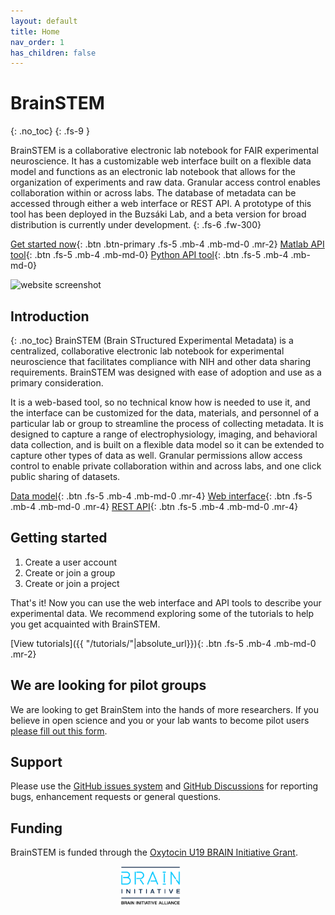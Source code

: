 ```yaml
---
layout: default
title: Home
nav_order: 1
has_children: false
---
```

# BrainSTEM
{: .no_toc}
{: .fs-9 }

BrainSTEM is a collaborative electronic lab notebook for FAIR experimental neuroscience. It has a customizable web interface built on a flexible data model and functions as an electronic lab notebook that allows for the organization of experiments and raw data. Granular access control enables collaboration within or across labs. The database of metadata can be accessed through either a web interface or REST API. A prototype of this tool has been deployed in the Buzsáki Lab, and a beta version for broad distribution is currently under development.
{: .fs-6 .fw-300}

[Get started now](#getting-started){: .btn .btn-primary .fs-5 .mb-4 .mb-md-0 .mr-2} [Matlab API tool](https://github.com/petersenpeter/brainstem_matlab_api_tools){: .btn .fs-5 .mb-4 .mb-md-0} [Python API tool](https://github.com/petersenpeter/brainstem_python_api_tools){: .btn .fs-5 .mb-4 .mb-md-0}

![website screenshot](/assets/images/website_screenshot.jpg)

## Introduction
{: .no_toc}
BrainSTEM (Brain STructured Experimental Metadata) is a centralized, collaborative electronic lab notebook for experimental neuroscience that facilitates compliance with NIH and other data sharing requirements. BrainSTEM was designed with ease of adoption and use as a primary consideration.

It is a web-based tool, so no technical know how is needed to use it, and the interface can be customized for the data, materials, and personnel of a particular lab or group to streamline the process of collecting metadata. It is designed to capture a range of electrophysiology, imaging, and behavioral data collection, and is built on a flexible data model so it can be extended to capture other types of data as well. Granular permissions allow access control to enable private collaboration within and across labs, and one click public sharing of datasets.

[Data model]({{"/datamodel/"|absolute_url}}){: .btn .fs-5 .mb-4 .mb-md-0 .mr-4} [Web interface]({{"/pipeline/"|absolute_url}}){: .btn .fs-5 .mb-4 .mb-md-0 .mr-4} [REST API]({{"/webinterface/"|absolute_url}}){: .btn .fs-5 .mb-4 .mb-md-0 .mr-4}

## Getting started
1. Create a user account
2. Create or join a group
3. Create or join a project

That's it! Now you can use the web interface and API tools to describe your experimental data. We recommend exploring some of the tutorials to help you get acquainted with BrainSTEM.

[View tutorials]({{ "/tutorials/"|absolute_url}}){: .btn .fs-5 .mb-4 .mb-md-0 .mr-2}

## We are looking for pilot groups
We are looking to get BrainStem into the hands of more researchers. If you believe in open science and you or your lab wants to become pilot users [please fill out this form](https://docs.google.com/forms/d/e/1FAIpQLSctFj4ek5Ib-1FQoi9KeGzCkg6o-cuM26oggNu8FYeKRqNpwg/viewform).

## Support
Please use the [GitHub issues system](https://github.com/petersenpeter/brainstem_support/issues) and [GitHub Discussions](https://github.com/petersenpeter/brainstem_support/discussions) for reporting bugs, enhancement requests or general questions.

## Funding
BrainSTEM is funded through the [Oxytocin U19 BRAIN Initiative Grant](https://med.nyu.edu/departments-institutes/neuroscience/research/shared-research-resources/oxytocin-u19-brain-initiative-grant).

<p align="center">
	<img src="https://raw.githubusercontent.com/petersenpeter/common_resources/main/images/brain_initiative.png" width="19%">&emsp;&emsp;&emsp;&emsp;
</p>
